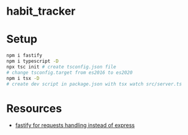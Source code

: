 # habit_tracker

# Setup
```bash
npm i fastify
npm i typescript -D
npx tsc init # create tsconfig.json file
# change tsconfig.target from es2016 to es2020
npm i tsx -D
# create dev script in package.json with tsx watch src/server.ts
```
# Resources

- [fastify for requests handling instead of express](https://www.fastify.io/)